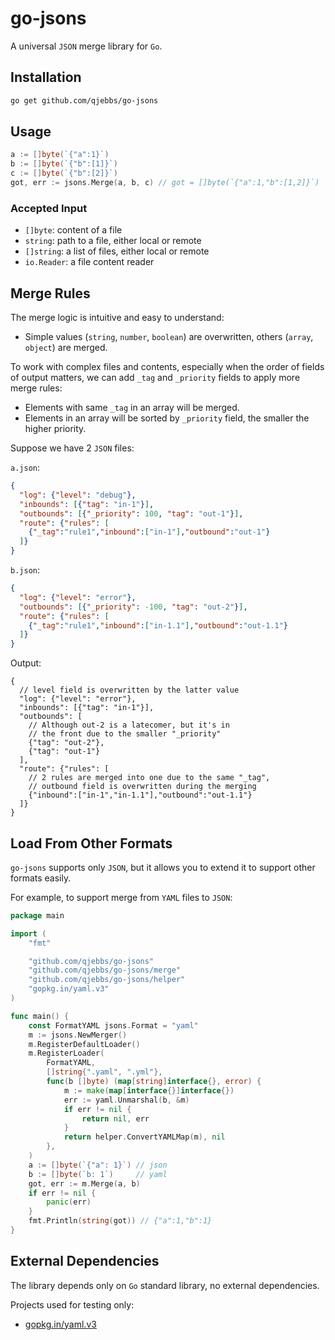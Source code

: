# go-jsons

A universal `JSON` merge library for `Go`.

## Installation

```bash
go get github.com/qjebbs/go-jsons
```

## Usage

```go
a := []byte(`{"a":1}`)
b := []byte(`{"b":[1]}`)
c := []byte(`{"b":[2]}`)
got, err := jsons.Merge(a, b, c) // got = []byte(`{"a":1,"b":[1,2]}`)
```

### Accepted Input

- `[]byte`: content of a file
- `string`: path to a file, either local or remote
- `[]string`: a list of files, either local or remote
- `io.Reader`: a file content reader

## Merge Rules

The merge logic is intuitive and easy to understand:

- Simple values (`string`, `number`, `boolean`) are overwritten, others (`array`, `object`) are merged.

To work with complex files and contents, especially when the order of fields of output matters, we can add `_tag` and `_priority` fields to apply more merge rules:

- Elements with same `_tag` in an array will be merged.
- Elements in an array will be sorted by `_priority` field, the smaller the higher priority.

Suppose we have 2 `JSON` files:

`a.json`:

```json
{
  "log": {"level": "debug"},
  "inbounds": [{"tag": "in-1"}],
  "outbounds": [{"_priority": 100, "tag": "out-1"}],
  "route": {"rules": [
    {"_tag":"rule1","inbound":["in-1"],"outbound":"out-1"}
  ]}
}
```

`b.json`:

```json
{
  "log": {"level": "error"},
  "outbounds": [{"_priority": -100, "tag": "out-2"}],
  "route": {"rules": [
    {"_tag":"rule1","inbound":["in-1.1"],"outbound":"out-1.1"}
  ]}
}
```

Output:

```jsonc
{
  // level field is overwritten by the latter value
  "log": {"level": "error"},
  "inbounds": [{"tag": "in-1"}],
  "outbounds": [
    // Although out-2 is a latecomer, but it's in 
    // the front due to the smaller "_priority"
    {"tag": "out-2"},
    {"tag": "out-1"}
  ],
  "route": {"rules": [
    // 2 rules are merged into one due to the same "_tag",
    // outbound field is overwritten during the merging
    {"inbound":["in-1","in-1.1"],"outbound":"out-1.1"}
  ]}
}
```

## Load From Other Formats

`go-jsons` supports only `JSON`, but it allows you to extend it to support other formats easily.

For example, to support merge from `YAML` files to `JSON`:

```go
package main

import (
	"fmt"

	"github.com/qjebbs/go-jsons"
	"github.com/qjebbs/go-jsons/merge"
	"github.com/qjebbs/go-jsons/helper"
	"gopkg.in/yaml.v3"
)

func main() {
	const FormatYAML jsons.Format = "yaml"
	m := jsons.NewMerger()
	m.RegisterDefaultLoader()
	m.RegisterLoader(
		FormatYAML,
		[]string{".yaml", ".yml"},
		func(b []byte) (map[string]interface{}, error) {
			m := make(map[interface{}]interface{})
			err := yaml.Unmarshal(b, &m)
			if err != nil {
				return nil, err
			}
			return helper.ConvertYAMLMap(m), nil
		},
	)
	a := []byte(`{"a": 1}`) // json
	b := []byte(`b: 1`)     // yaml
	got, err := m.Merge(a, b)
	if err != nil {
		panic(err)
	}
	fmt.Println(string(got)) // {"a":1,"b":1}
}
```

## External Dependencies

The library depends only on `Go` standard library, no external dependencies.

Projects used for testing only:

- [gopkg.in/yaml.v3](https://gopkg.in/yaml.v3)